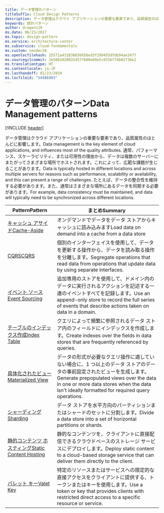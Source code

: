 ```yaml
---
title: データ管理のパターン
titleSuffix: Cloud Design Patterns
description: データ管理はクラウド アプリケーションの重要な要素であり、品質属性のほとんどに影響します。 通常、パフォーマンス、スケーラビリティ、または可用性の理由から、データは複数のサーバーにまたがってさまざまな場所でホストされます。これによって、広範な課題が生じることがあります。 たとえば、データの整合性を維持する必要があります。また、通常はさまざまな場所にあるデータを同期する必要があります。
keywords: 設計パターン
author: dragon119
ms.date: 06/23/2017
ms.topic: design-pattern
ms.service: architecture-center
ms.subservice: cloud-fundamentals
ms.custom: seodec18
ms.openlocfilehash: 25571a431836656856ed3f299455dfdb94ae3477
ms.sourcegitcommit: 1b50810208354577b00e89e5c031b774b02736e2
ms.translationtype: HT
ms.contentlocale: ja-JP
ms.lasthandoff: 01/23/2019
ms.locfileid: "54486983"
---
```

# <a name="data-management-patterns"></a><span data-ttu-id="e4434-106">データ管理のパターン</span><span class="sxs-lookup"><span data-stu-id="e4434-106">Data Management patterns</span></span>

[!INCLUDE [header](../../_includes/header.md)]

<span data-ttu-id="e4434-107">データ管理はクラウド アプリケーションの重要な要素であり、品質属性のほとんどに影響します。</span><span class="sxs-lookup"><span data-stu-id="e4434-107">Data management is the key element of cloud applications, and influences most of the quality attributes.</span></span> <span data-ttu-id="e4434-108">通常、パフォーマンス、スケーラビリティ、または可用性の理由から、データは複数のサーバーにまたがってさまざまな場所でホストされます。これによって、広範な課題が生じることがあります。</span><span class="sxs-lookup"><span data-stu-id="e4434-108">Data is typically hosted in different locations and across multiple servers for reasons such as performance, scalability or availability, and this can present a range of challenges.</span></span> <span data-ttu-id="e4434-109">たとえば、データの整合性を維持する必要があります。また、通常はさまざまな場所にあるデータを同期する必要があります。</span><span class="sxs-lookup"><span data-stu-id="e4434-109">For example, data consistency must be maintained, and data will typically need to be synchronized across different locations.</span></span>

|                        <span data-ttu-id="e4434-110">Pattern</span><span class="sxs-lookup"><span data-stu-id="e4434-110">Pattern</span></span>                         |                                                                  <span data-ttu-id="e4434-111">まとめ</span><span class="sxs-lookup"><span data-stu-id="e4434-111">Summary</span></span>                                                                  |
|--------------------------------------------------------|-------------------------------------------------------------------------------------------------------------------------------------------|
|            [<span data-ttu-id="e4434-112">キャッシュ アサイド</span><span class="sxs-lookup"><span data-stu-id="e4434-112">Cache-Aside</span></span>](../cache-aside.md)            |                                            <span data-ttu-id="e4434-113">オンデマンドでデータをデータ ストアからキャッシュに読み込みます</span><span class="sxs-lookup"><span data-stu-id="e4434-113">Load data on demand into a cache from a data store</span></span>                                             |
|                   [<span data-ttu-id="e4434-114">CQRS</span><span class="sxs-lookup"><span data-stu-id="e4434-114">CQRS</span></span>](../cqrs.md)                   |                    <span data-ttu-id="e4434-115">個別のインターフェイスを使用して、データを更新する操作から、データを読み取る操作を分離します。</span><span class="sxs-lookup"><span data-stu-id="e4434-115">Segregate operations that read data from operations that update data by using separate interfaces.</span></span>                     |
|         [<span data-ttu-id="e4434-116">イベント ソース</span><span class="sxs-lookup"><span data-stu-id="e4434-116">Event Sourcing</span></span>](../event-sourcing.md)         |               <span data-ttu-id="e4434-117">追加専用のストアを使用して、ドメイン内のデータに実行されるアクションを記述する一連のイベントすべてを記録します。</span><span class="sxs-lookup"><span data-stu-id="e4434-117">Use an append-only store to record the full series of events that describe actions taken on data in a domain.</span></span>               |
|            [<span data-ttu-id="e4434-118">テーブルのインデックス作成</span><span class="sxs-lookup"><span data-stu-id="e4434-118">Index Table</span></span>](../index-table.md)            |                         <span data-ttu-id="e4434-119">クエリによって頻繁に参照されるデータ ストア内のフィールドにインデックスを作成します。</span><span class="sxs-lookup"><span data-stu-id="e4434-119">Create indexes over the fields in data stores that are frequently referenced by queries.</span></span>                          |
|      [<span data-ttu-id="e4434-120">具体化されたビュー</span><span class="sxs-lookup"><span data-stu-id="e4434-120">Materialized View</span></span>](../materialized-view.md)      | <span data-ttu-id="e4434-121">データの形式が必要なクエリ操作に適していない場合に、1 つ以上のデータ ストアのデータの事前設定されたビューを生成します。</span><span class="sxs-lookup"><span data-stu-id="e4434-121">Generate prepopulated views over the data in one or more data stores when the data isn't ideally formatted for required query operations.</span></span> |
|               [<span data-ttu-id="e4434-122">シャーディング</span><span class="sxs-lookup"><span data-stu-id="e4434-122">Sharding</span></span>](../sharding.md)               |                                    <span data-ttu-id="e4434-123">データ ストアを水平方向のパーティションまたはシャードのセットに分割します。</span><span class="sxs-lookup"><span data-stu-id="e4434-123">Divide a data store into a set of horizontal partitions or shards.</span></span>                                     |
| [<span data-ttu-id="e4434-124">静的コンテンツ ホスティング</span><span class="sxs-lookup"><span data-stu-id="e4434-124">Static Content Hosting</span></span>](../static-content-hosting.md) |                   <span data-ttu-id="e4434-125">静的なコンテンツを、クライアントに直接配信できるクラウドベースのストレージ サービスにデプロイします。</span><span class="sxs-lookup"><span data-stu-id="e4434-125">Deploy static content to a cloud-based storage service that can deliver them directly to the client.</span></span>                    |
|              [<span data-ttu-id="e4434-126">バレット キー</span><span class="sxs-lookup"><span data-stu-id="e4434-126">Valet Key</span></span>](../valet-key.md)              |                 <span data-ttu-id="e4434-127">特定のリソースまたはサービスへの限定的な直接アクセスをクライアントに提供する、トークンまたはキーを使用します。</span><span class="sxs-lookup"><span data-stu-id="e4434-127">Use a token or key that provides clients with restricted direct access to a specific resource or service.</span></span>                 |
